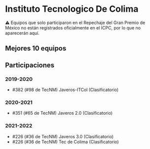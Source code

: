 # Instituto Tecnologico De Colima

:warning: Equipos que solo participaron en el Repechaje del Gran Premio de México no están registrados oficialmente en el ICPC, por lo que no aparecerán aquí.

## Mejores 10 equipos


## Participaciones

### 2019-2020

- #382 (#98 de TecNM) Javeros-ITCol (Clasificatorio)

### 2020-2021

- #351 (#65 de TecNM) Javeros 2.0 (Clasificatorio)

### 2021-2022

- #226 (#36 de TecNM) Javeros 3.0 (Clasificatorio)
- #226 (#36 de TecNM) Tec de Colima (Clasificatorio)



